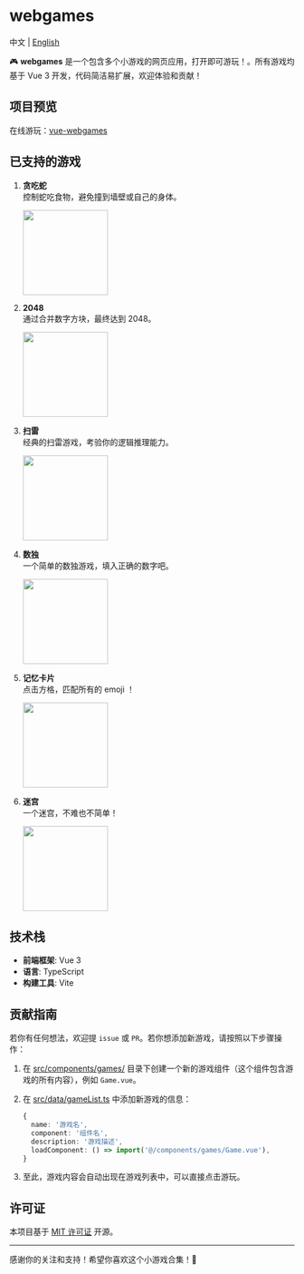 # webgames

中文 | [English](https://github.com/zhenghaoyang24/webgames/blob/master/README_EN.md)


🎮 **webgames** 是一个包含多个小游戏的网页应用，打开即可游玩！。所有游戏均基于 Vue 3 开发，代码简洁易扩展，欢迎体验和贡献！


## 项目预览

在线游玩：[vue-webgames](https://vue-webgames.netlify.app/)  


## 已支持的游戏

1. **贪吃蛇**  
   控制蛇吃食物，避免撞到墙壁或自己的身体。
   
   <img style="width:150px;" src="https://github.com/user-attachments/assets/7ae2694c-c06b-40d8-bbed-6443fbf9fb5b" />

2. **2048**  
   通过合并数字方块，最终达到 2048。

   <img style="width:150px;" src="https://github.com/user-attachments/assets/9ba881f8-0c9d-4052-b066-023b03373bc3" />

3. **扫雷**  
   经典的扫雷游戏，考验你的逻辑推理能力。
   
   <img style="width:150px;" src="https://github.com/user-attachments/assets/59370bda-bd95-4c6a-8f9f-2fa56735c8a7" />
   
4. **数独**  
   一个简单的数独游戏，填入正确的数字吧。

   <img style="width:150px;" src="https://github.com/user-attachments/assets/3ab1b7d9-3bd6-4c0d-a1f0-621652572515" />

5. **记忆卡片**  
   点击方格，匹配所有的 emoji ！

   <img style="width:150px;" src="https://github.com/user-attachments/assets/a4a49ace-b1b2-4836-9e7c-7fe478b62087" />

6. **迷宫**  
   一个迷宫，不难也不简单！

   <img style="width:150px;" src="https://github.com/user-attachments/assets/000a3f26-cb23-4308-9da5-852328e029e4" />



## 技术栈

- **前端框架**: Vue 3
- **语言**: TypeScript
- **构建工具**: Vite


## 贡献指南

若你有任何想法，欢迎提 `issue` 或 `PR`。若你想添加新游戏，请按照以下步骤操作：  

1. 在 [src/components/games/](https://github.com/zhenghaoyang24/webgames/tree/master/src/components/games) 目录下创建一个新的游戏组件（这个组件包含游戏的所有内容），例如 `Game.vue`。
2. 在 [src/data/gameList.ts](https://github.com/zhenghaoyang24/webgames/blob/master/src/data/gameList.ts) 中添加新游戏的信息：

   ```typescript
   {
     name: '游戏名',
     component: '组件名',
     description: '游戏描述',
     loadComponent: () => import('@/components/games/Game.vue'),
   }
   ```

3. 至此，游戏内容会自动出现在游戏列表中，可以直接点击游玩。


## 许可证

本项目基于 [MIT 许可证](https://github.com/zhenghaoyang24/webgames?tab=MIT-1-ov-file) 开源。

---

感谢你的关注和支持！希望你喜欢这个小游戏合集！🎉
